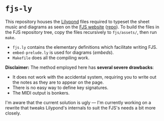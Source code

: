 # `fjs-ly`

This repository houses the [Lilypond](http://lilypond.org) files
required to typeset the sheet music and diagrams as seen on the [FJS
website](https://misotanni.github.io/fjs)
([repo](https://github.com/misotanni/misotanni.github.io/)). To build
the files in the FJS repository tree, copy the files recursively to
`fjs/assets/`, then run `make`.

* `fjs.ly` contains the elementary definitions which facilitate
  writing FJS.
* `embed-prelude.ly` is used for diagrams (*embeds*).
* `Makefile` does all the compiling work.

**Disclaimer:** The method employed here has **several severe
drawbacks**:

  - It does not work with the accidental system, requiring you to
    write out the notes as they are to appear on the page.
  - There is no easy way to define key signatures.
  - The MIDI output is bonkers.

I'm aware that the current solution is ugly — I'm currently working on
a rewrite that tweaks Lilypond's internals to suit the FJS's needs a
bit more closely.
